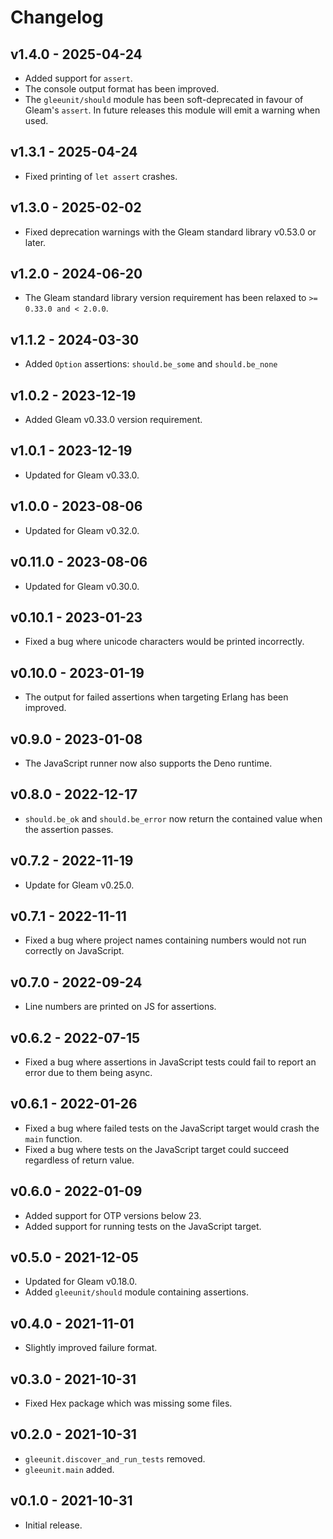 # Changelog

## v1.4.0 - 2025-04-24

- Added support for `assert`.
- The console output format has been improved.
- The `gleeunit/should` module has been soft-deprecated in favour of Gleam's
  `assert`. In future releases this module will emit a warning when used.

## v1.3.1 - 2025-04-24

- Fixed printing of `let assert` crashes.

## v1.3.0 - 2025-02-02

- Fixed deprecation warnings with the Gleam standard library v0.53.0 or later.

## v1.2.0 - 2024-06-20

- The Gleam standard library version requirement has been relaxed to 
  `>= 0.33.0 and < 2.0.0`.

## v1.1.2 - 2024-03-30

- Added `Option` assertions: `should.be_some` and `should.be_none`

## v1.0.2 - 2023-12-19

- Added Gleam v0.33.0 version requirement.

## v1.0.1 - 2023-12-19

- Updated for Gleam v0.33.0.

## v1.0.0 - 2023-08-06

- Updated for Gleam v0.32.0.

## v0.11.0 - 2023-08-06

- Updated for Gleam v0.30.0.

## v0.10.1 - 2023-01-23

- Fixed a bug where unicode characters would be printed incorrectly.

## v0.10.0 - 2023-01-19

- The output for failed assertions when targeting Erlang has been improved.

## v0.9.0 - 2023-01-08

- The JavaScript runner now also supports the Deno runtime.

## v0.8.0 - 2022-12-17

- `should.be_ok` and `should.be_error` now return the contained value when the
  assertion passes.

## v0.7.2 - 2022-11-19

- Update for Gleam v0.25.0.

## v0.7.1 - 2022-11-11

- Fixed a bug where project names containing numbers would not run correctly on
  JavaScript.

## v0.7.0 - 2022-09-24

- Line numbers are printed on JS for assertions.

## v0.6.2 - 2022-07-15

- Fixed a bug where assertions in JavaScript tests could fail to report an
  error due to them being async.

## v0.6.1 - 2022-01-26

- Fixed a bug where failed tests on the JavaScript target would crash the `main`
  function.
- Fixed a bug where tests on the JavaScript target could succeed regardless of
  return value.

## v0.6.0 - 2022-01-09

- Added support for OTP versions below 23.
- Added support for running tests on the JavaScript target.

## v0.5.0 - 2021-12-05

- Updated for Gleam v0.18.0.
- Added `gleeunit/should` module containing assertions.

## v0.4.0 - 2021-11-01

- Slightly improved failure format.

## v0.3.0 - 2021-10-31

- Fixed Hex package which was missing some files.

## v0.2.0 - 2021-10-31

- `gleeunit.discover_and_run_tests` removed.
- `gleeunit.main` added.

## v0.1.0 - 2021-10-31

- Initial release.
